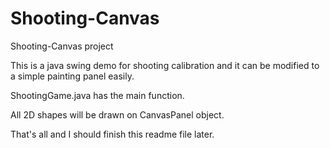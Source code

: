 # Shooting-Canvas
Shooting-Canvas project

This is a java swing demo for shooting calibration and it can be modified to a simple painting panel easily.

ShootingGame.java has the main function.

All 2D shapes will be drawn on CanvasPanel object.

That's all and I should finish this readme file later.
